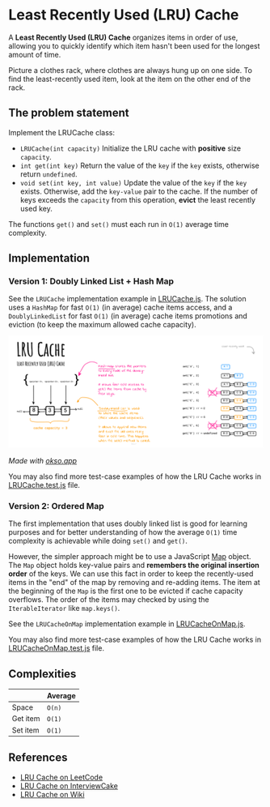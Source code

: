# Least Recently Used (LRU) Cache

A **Least Recently Used (LRU) Cache** organizes items in order of use, allowing you to quickly identify which item hasn't been used for the longest amount of time.

Picture a clothes rack, where clothes are always hung up on one side. To find the least-recently used item, look at the item on the other end of the rack.

## The problem statement

Implement the LRUCache class:

- `LRUCache(int capacity)` Initialize the LRU cache with **positive** size `capacity`.
- `int get(int key)` Return the value of the `key` if the `key` exists, otherwise return `undefined`.
- `void set(int key, int value)` Update the value of the `key` if the `key` exists. Otherwise, add the `key-value` pair to the cache. If the number of keys exceeds the `capacity` from this operation, **evict** the least recently used key.

The functions `get()` and `set()` must each run in `O(1)` average time complexity.

## Implementation

### Version 1: Doubly Linked List + Hash Map

See the `LRUCache` implementation example in [LRUCache.js](./LRUCache.js). The solution uses a `HashMap` for fast `O(1)` (in average) cache items access, and a `DoublyLinkedList` for fast `O(1)` (in average) cache items promotions and eviction (to keep the maximum allowed cache capacity).

![Linked List](./images/lru-cache.jpg)

*Made with [okso.app](https://okso.app)*

You may also find more test-case examples of how the LRU Cache works in [LRUCache.test.js](./__test__/LRUCache.test.js) file.

### Version 2: Ordered Map

The first implementation that uses doubly linked list is good for learning purposes and for better understanding of how the average `O(1)` time complexity is achievable while doing `set()` and `get()`.

However, the simpler approach might be to use a JavaScript [Map](https://developer.mozilla.org/en-US/docs/Web/JavaScript/Reference/Global_Objects/Map) object. The `Map` object holds key-value pairs and **remembers the original insertion order** of the keys. We can use this fact in order to keep the recently-used items in the "end" of the map by removing and re-adding items. The item at the beginning of the `Map` is the first one to be evicted if cache capacity overflows. The order of the items may checked by using the `IterableIterator` like `map.keys()`.

See the `LRUCacheOnMap` implementation example in [LRUCacheOnMap.js](./LRUCacheOnMap.js).

You may also find more test-case examples of how the LRU Cache works in [LRUCacheOnMap.test.js](./__test__/LRUCacheOnMap.test.js) file.

## Complexities

|   | Average |
|---|---|
| Space |`O(n)`|
| Get item | `O(1)` |
| Set item | `O(1)` |

## References

- [LRU Cache on LeetCode](https://leetcode.com/problems/lru-cache/solutions/244744/lru-cache/)
- [LRU Cache on InterviewCake](https://www.interviewcake.com/concept/java/lru-cache)
- [LRU Cache on Wiki](https://en.wikipedia.org/wiki/Cache_replacement_policies)
